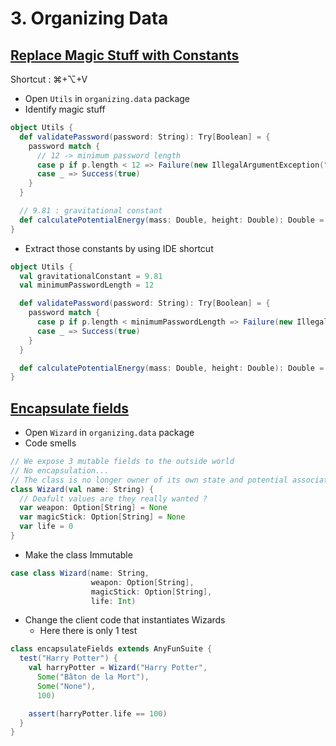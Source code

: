 # 3. Organizing Data
## [Replace Magic Stuff with Constants](https://ythirion.github.io/refactoring-journey/journey/3-organizing-data.html#replace-magic-stuff-with-constants)

Shortcut : ⌘+⌥+V

* Open `Utils` in `organizing.data` package
* Identify magic stuff

```scala
object Utils {
  def validatePassword(password: String): Try[Boolean] = {
    password match {
      // 12 -> minimum password length
      case p if p.length < 12 => Failure(new IllegalArgumentException("minimum password length is not respected"))
      case _ => Success(true)
    }
  }

  // 9.81 : gravitational constant
  def calculatePotentialEnergy(mass: Double, height: Double): Double = mass * height * 9.81
}
```

* Extract those constants by using IDE shortcut

```scala
object Utils {
  val gravitationalConstant = 9.81
  val minimumPasswordLength = 12

  def validatePassword(password: String): Try[Boolean] = {
    password match {
      case p if p.length < minimumPasswordLength => Failure(new IllegalArgumentException("minimum password length is not respected"))
      case _ => Success(true)
    }
  }

  def calculatePotentialEnergy(mass: Double, height: Double): Double = mass * height * gravitationalConstant
}
```



## [Encapsulate fields](https://ythirion.github.io/refactoring-journey/journey/3-organizing-data.html#encapsulate-fields)

* Open `Wizard` in `organizing.data` package
* Code smells

```scala
// We expose 3 mutable fields to the outside world
// No encapsulation...
// The class is no longer owner of its own state and potential associated business rules
class Wizard(val name: String) {
  // Deafult values are they really wanted ?
  var weapon: Option[String] = None
  var magicStick: Option[String] = None
  var life = 0
}
```

* Make the class Immutable

```scala
case class Wizard(name: String,
                  weapon: Option[String],
                  magicStick: Option[String],
                  life: Int)
```

* Change the client code that instantiates Wizards
  * Here there is only 1 test

```scala
class encapsulateFields extends AnyFunSuite {
  test("Harry Potter") {
    val harryPotter = Wizard("Harry Potter",
      Some("Bâton de la Mort"),
      Some("None"),
      100)

    assert(harryPotter.life == 100)
  }
}
```

